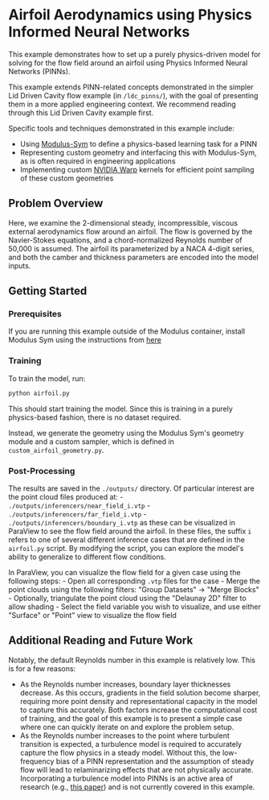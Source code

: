 # Airfoil Aerodynamics using Physics Informed Neural Networks

This example demonstrates how to set up a purely physics-driven model for solving for the flow field around an airfoil using Physics Informed Neural Networks (PINNs).

This example extends PINN-related concepts demonstrated in the simpler Lid Driven Cavity flow example (in `/ldc_pinns/`), with the goal of presenting them in a more applied engineering context. We recommend reading through this Lid Driven Cavity example first.

Specific tools and techniques demonstrated in this example include:
- Using [Modulus-Sym](https://github.com/NVIDIA/modulus-sym) to define a physics-based learning task for a PINN
- Representing custom geometry and interfacing this with Modulus-Sym, as is often required in engineering applications
- Implementing custom [NVIDIA Warp](https://github.com/NVIDIA/warp) kernels for efficient point sampling of these custom geometries

## Problem Overview

Here, we examine the 2-dimensional steady, incompressible, viscous external aerodynamics flow around an airfoil. The flow is governed by the Navier-Stokes equations, and a chord-normalized Reynolds number of 50,000 is assumed. The airfoil its parameterized by a NACA 4-digit series, and both the camber and thickness parameters are encoded into the model inputs.

## Getting Started

### Prerequisites

If you are running this example outside of the Modulus container, install Modulus Sym using
the instructions from [here](https://github.com/NVIDIA/modulus-sym?tab=readme-ov-file#pypi)

### Training

To train the model, run:

```bash
python airfoil.py
```

This should start training the model. Since this is training in a purely physics-based
fashion, there is no dataset required.

Instead, we generate the geometry using the Modulus Sym's geometry module and a custom sampler, which is defined in `custom_airfoil_geometry.py`.

### Post-Processing

The results are saved in the `./outputs/` directory. Of particular interest are the point cloud files produced at:
    - `./outputs/inferencers/near_field_i.vtp`
    - `./outputs/inferencers/far_field_i.vtp`
    - `./outputs/inferencers/boundary_i.vtp`
as these can be visualized in ParaView to see the flow field around the airfoil. In these files, the suffix `i` refers to one of several different inference cases that are defined in the `airfoil.py` script. By modifying the script, you can explore the model's ability to generalize to different flow conditions.

In ParaView, you can visualize the flow field for a given case using the following steps:
    - Open all corresponding `.vtp` files for the case
    - Merge the point clouds using the following filters: "Group Datasets" -> "Merge Blocks"
    - Optionally, triangulate the point cloud using the "Delaunay 2D" filter to allow shading
    - Select the field variable you wish to visualize, and use either "Surface" or "Point" view to visualize the flow field


## Additional Reading and Future Work

Notably, the default Reynolds number in this example is relatively low. This is for a few reasons:
- As the Reynolds number increases, boundary layer thicknesses decrease. As this occurs, gradients in the field solution become sharper, requiring more point density and representational capacity in the model to capture this accurately. Both factors increase the computational cost of training, and the goal of this example is to present a simple case where one can quickly iterate on and explore the problem setup.
- As the Reynolds number increases to the point where turbulent transition is expected, a turbulence model is required to accurately capture the flow physics in a steady model. Without this, the low-frequency bias of a PINN representation and the assumption of steady flow will lead to relaminarizing effects that are not physically accurate. Incorporating a turbulence model into PINNs is an active area of research (e.g., [this paper](https://arxiv.org/html/2412.01954)) and is not currently covered in this example.
